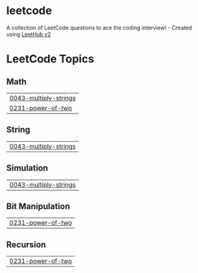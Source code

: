 # leetcode
A collection of LeetCode questions to ace the coding interview! - Created using [LeetHub v2](https://github.com/arunbhardwaj/LeetHub-2.0)

<!---LeetCode Topics Start-->
# LeetCode Topics
## Math
|  |
| ------- |
| [0043-multiply-strings](https://github.com/Adarsh0495/leetcode/tree/master/0043-multiply-strings) |
| [0231-power-of-two](https://github.com/Adarsh0495/leetcode/tree/master/0231-power-of-two) |
## String
|  |
| ------- |
| [0043-multiply-strings](https://github.com/Adarsh0495/leetcode/tree/master/0043-multiply-strings) |
## Simulation
|  |
| ------- |
| [0043-multiply-strings](https://github.com/Adarsh0495/leetcode/tree/master/0043-multiply-strings) |
## Bit Manipulation
|  |
| ------- |
| [0231-power-of-two](https://github.com/Adarsh0495/leetcode/tree/master/0231-power-of-two) |
## Recursion
|  |
| ------- |
| [0231-power-of-two](https://github.com/Adarsh0495/leetcode/tree/master/0231-power-of-two) |
<!---LeetCode Topics End-->
